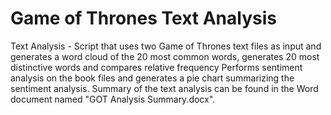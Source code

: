 # Game of Thrones Text Analysis
Text Analysis - Script that uses two Game of Thrones text files as input and generates a word cloud of the 20 most common words, 
generates 20 most distinctive words and compares relative frequency 
Performs sentiment analysis on the book files and generates a pie chart summarizing the sentiment analysis. 
Summary of the text analysis can be found in the Word document named "GOT Analysis Summary.docx".
